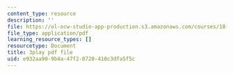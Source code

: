 ```yaml
---
content_type: resource
description: ''
file: https://ol-ocw-studio-app-production.s3.amazonaws.com/courses/18-s997-introduction-to-matlab-programming-fall-2011/e932aa909b4a47f20720410c3dfa5f5c_WpAXzSJJqW4.pdf
file_type: application/pdf
learning_resource_types: []
resourcetype: Document
title: 3play pdf file
uid: e932aa90-9b4a-47f2-0720-410c3dfa5f5c
---
```

